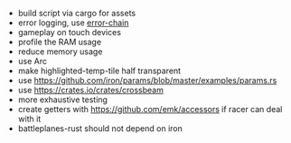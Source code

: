 * build script via cargo for assets
* error logging, use [error-chain](https://crates.io/crates/error-chain)
* gameplay on touch devices
* profile the RAM usage
* reduce memory usage
* use Arc
* make highlighted-temp-tile half transparent
* use https://github.com/iron/params/blob/master/examples/params.rs
* use https://crates.io/crates/crossbeam
* more exhaustive testing
* create getters with https://github.com/emk/accessors if racer can deal with
  it
* battleplanes-rust should not depend on iron
